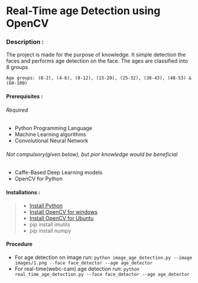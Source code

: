 # Real-Time age Detection using OpenCV
### Description :
The project is made for the purpose of knowledge. It simple detection the faces and performs age detection on the face. The ages are classified into 8 groups<br/>

`Age groups: (0-2), (4-6), (8-12), (15-20), (25-32), (38-43), (48-53) & (60-100)` <br/>


#### Prerequisites :
  ###### Required 
  - Python Programming Language 
  - Machine Learning algorithms
  - Convolutional Neural Network 

  ###### Not compulsory(given below), but pior knowledge would be beneficial 
  - Caffe-Based Deep Learning models 
  - OpenCV for Python

#### Installations :
> - [Install Python](https://www.python.org/downloads/)<br/>
> - [Install OpenCV for windows](https://docs.opencv.org/master/d5/de5/tutorial_py_setup_in_windows.html) <br/>
> - [Install OpenCV for Ubuntu](https://docs.opencv.org/master/d2/de6/tutorial_py_setup_in_ubuntu.html) <br/>
> - pip install imutils <br/>
> - pip install numpy <br/>

#### Procedure
- For age detection on image run:
`python image_age_detection.py --image images/1.png --face face_detector --age age_detector`
- For real-time(webc-cam) age detection run:
 `python real_time_age_detection.py --face face_detector --age age_detector`
